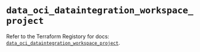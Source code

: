 # `data_oci_dataintegration_workspace_project`

Refer to the Terraform Registory for docs: [`data_oci_dataintegration_workspace_project`](https://registry.terraform.io/providers/oracle/oci/6.18.0/docs/data-sources/dataintegration_workspace_project).
